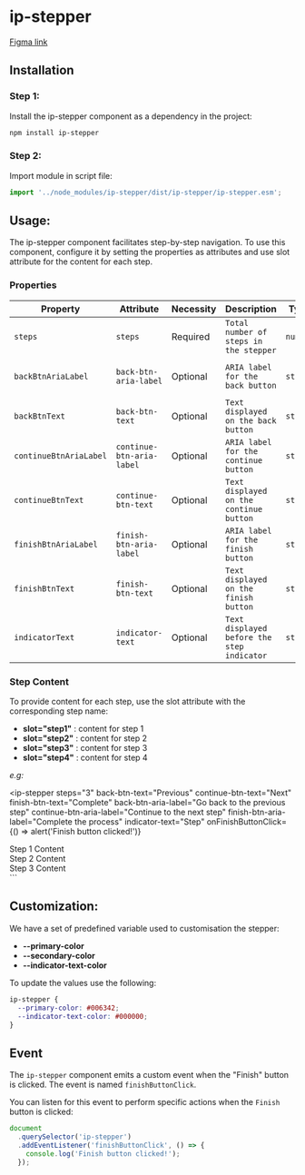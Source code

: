 # ip-stepper

[Figma link](https://www.figma.com/design/63w4li687mfdYtETlBu6a9/Component---Mixed?node-id=3018-499&m=dev)

## Installation

### Step 1:

Install the ip-stepper component as a dependency in the project:

```bash
npm install ip-stepper
```

### Step 2:

Import module in script file:

```javascript or typescript
import '../node_modules/ip-stepper/dist/ip-stepper/ip-stepper.esm';
```

## Usage:

The ip-stepper component facilitates step-by-step navigation. To use this component, configure it by setting the properties as attributes and use slot attribute for the content for each step.

### Properties

| Property               | Attribute                 | Necessity | Description                                | Type     | Default                          |
| ---------------------- | ------------------------- | --------- | ------------------------------------------ | -------- | -------------------------------- |
| `steps`                | `steps`                   | Required  | `Total number of steps in the stepper`     | `number` | `0`                              |
| `backBtnAriaLabel`     | `back-btn-aria-label`     | Optional  | `ARIA label for the back button`           | `string` | `'Go back to the previous step'` |
| `backBtnText`          | `back-btn-text`           | Optional  | `Text displayed on the back button`        | `string` | `'Back'`                         |
| `continueBtnAriaLabel` | `continue-btn-aria-label` | Optional  | `ARIA label for the continue button`       | `string` | `'Continue to the next step'`    |
| `continueBtnText`      | `continue-btn-text`       | Optional  | `Text displayed on the continue button`    | `string` | `'Continue'`                     |
| `finishBtnAriaLabel`   | `finish-btn-aria-label`   | Optional  | `ARIA label for the finish button`         | `string` | `'Finish the process'`           |
| `finishBtnText`        | `finish-btn-text`         | Optional  | `Text displayed on the finish button`      | `string` | `'Finish'`                       |
| `indicatorText`        | `indicator-text`          | Optional  | `Text displayed before the step indicator` | `string` | `'Step'`                         |

### Step Content

To provide content for each step, use the slot attribute with the corresponding step name:

- **slot="step1"** : content for step 1
- **slot="step2"** : content for step 2
- **slot="step3"** : content for step 3
- **slot="step4"** : content for step 4

_e.g:_

<ip-stepper
steps="3"
back-btn-text="Previous"
continue-btn-text="Next"
finish-btn-text="Complete"
back-btn-aria-label="Go back to the previous step"
continue-btn-aria-label="Continue to the next step"
finish-btn-aria-label="Complete the process"
indicator-text="Step"
onFinishButtonClick={() => alert('Finish button clicked!')}

>

  <div slot="step1">Step 1 Content</div>
  <div slot="step2">Step 2 Content</div>
  <div slot="step3">Step 3 Content</div>
</ip-stepper>
```

## Customization:

We have a set of predefined variable used to customisation the stepper:

- **--primary-color**
- **--secondary-color**
- **--indicator-text-color**

To update the values use the following:

```css
ip-stepper {
  --primary-color: #006342;
  --indicator-text-color: #000000;
}
```

## Event

The `ip-stepper` component emits a custom event when the "Finish" button is clicked. The event is named `finishButtonClick`.

You can listen for this event to perform specific actions when the `Finish` button is clicked:

```javascript
document
  .querySelector('ip-stepper')
  .addEventListener('finishButtonClick', () => {
    console.log('Finish button clicked!');
  });
```
